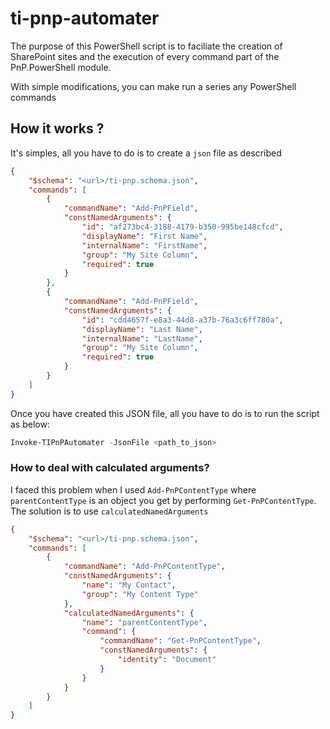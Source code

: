 # ti-pnp-automater
The purpose of this PowerShell script is to faciliate the creation of SharePoint sites and the execution of every command part of the PnP.PowerShell module.

With simple modifications, you can make run a series any PowerShell commands

## How it works ?
It's simples, all you have to do is to create a ``json`` file as described
```json
{
    "$schema": "<url>/ti-pnp.schema.json",
    "commands": [
        {
            "commandName": "Add-PnPField",
            "constNamedArguments": {
                "id": "af273bc4-3188-4179-b350-995be148cfcd",
                "displayName": "First Name",
                "internalName": "FirstName",
                "group": "My Site Column",
                "required": true
            }
        },
        {
            "commandName": "Add-PnPField",
            "constNamedArguments": {
                "id": "cdd4657f-e8a3-44d8-a37b-76a3c6ff780a",
                "displayName": "Last Name",
                "internalName": "LastName",
                "group": "My Site Column",
                "required": true
            }
        }
    ]
}
```

Once you have created this JSON file, all you have to do is to run the script as below:
```powershell
Invoke-TIPnPAutomater -JsonFile <path_to_json>
```

### How to deal with calculated arguments?
I faced this problem when I used ``Add-PnPContentType`` where ``parentContentType`` is an object you get by performing ``Get-PnPContentType``. The solution is to use ``calculatedNamedArguments``

```json
{
    "$schema": "<url>/ti-pnp.schema.json",
    "commands": [
        {
            "commandName": "Add-PnPContentType",
            "constNamedArguments": {
                "name": "My Contact",
                "group": "My Content Type"
            },
            "calculatedNamedArguments": {
                "name": "parentContentType",
                "command": {
                    "commandName": "Get-PnPContentType",
                    "constNamedArguments": {
                        "identity": "Document"
                    }
                }
            }
        }
    ]
}
```
